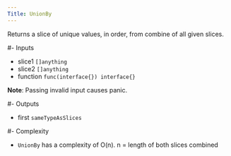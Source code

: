 ```yaml
---
Title: UnionBy
---
```


Returns a slice of unique values, in order, from combine of all given slices.

#- Inputs
- slice1 `[]anything`
- slice2 `[]anything`
- function `func(interface{}) interface{}`

**Note**: Passing invalid input causes panic.

#- Outputs
- first `sameTypeAsSlices`

#- Complexity
- `UnionBy` has a complexity of O(n).
n = length of both slices combined